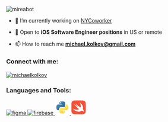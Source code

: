 
<p align="left"> <img src="https://komarev.com/ghpvc/?username=mireabot&label=Profile%20views&color=0e75b6&style=flat" alt="mireabot" /> </p>

- 🔭 I’m currently working on [NYCoworker](https://www.nycoworker.com/)

- 🌱 Open to **iOS Software Engineer positions** in US or remote

- 📫 How to reach me **michael.kolkov@gmail.com**

<h3 align="left">Connect with me:</h3>
<p align="left">
<a href="https://linkedin.com/in/michaelkolkov" target="blank"><img align="center" src="https://raw.githubusercontent.com/rahuldkjain/github-profile-readme-generator/master/src/images/icons/Social/linked-in-alt.svg" alt="michaelkolkov" height="30" width="40" /></a>
</p>

<h3 align="left">Languages and Tools:</h3>
<p align="left"> <a href="https://www.figma.com/" target="_blank" rel="noreferrer"> <img src="https://www.vectorlogo.zone/logos/figma/figma-icon.svg" alt="figma" width="40" height="40"/> </a> <a href="https://firebase.google.com/" target="_blank" rel="noreferrer"> <img src="https://www.vectorlogo.zone/logos/firebase/firebase-icon.svg" alt="firebase" width="40" height="40"/> </a> <a href="https://www.python.org" target="_blank" rel="noreferrer"> <img src="https://raw.githubusercontent.com/devicons/devicon/master/icons/python/python-original.svg" alt="python" width="40" height="40"/> </a> <a href="https://developer.apple.com/swift/" target="_blank" rel="noreferrer"> <img src="https://raw.githubusercontent.com/devicons/devicon/master/icons/swift/swift-original.svg" alt="swift" width="40" height="40"/> </a> </p>
